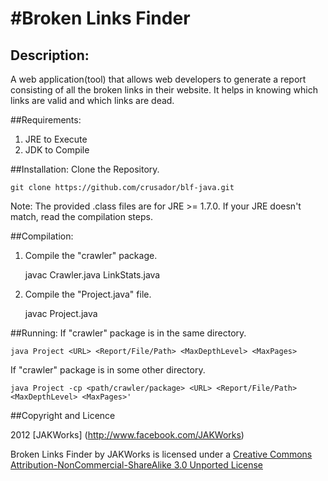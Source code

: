 #Broken Links Finder
===

## Description:
A web application(tool) that allows web developers to generate a report consisting of all the broken links in their website. It helps in knowing which links are valid and which links are dead.

##Requirements:
1. JRE to Execute
2. JDK to Compile

##Installation:
Clone the Repository.

	git clone https://github.com/crusador/blf-java.git
	
Note: The provided .class files are for JRE >= 1.7.0. If your JRE doesn't match, read the compilation steps.

##Compilation:

1. Compile the "crawler" package.

	javac Crawler.java LinkStats.java

2. Compile the "Project.java" file.

	javac Project.java

##Running:
If "crawler" package is in the same directory.

	java Project <URL> <Report/File/Path> <MaxDepthLevel> <MaxPages>
	
If "crawler" package is in some other directory.

	java Project -cp <path/crawler/package> <URL> <Report/File/Path> <MaxDepthLevel> <MaxPages>'

##Copyright and Licence

2012 [JAKWorks] (http://www.facebook.com/JAKWorks)

Broken Links Finder by JAKWorks is licensed under a [Creative Commons Attribution-NonCommercial-ShareAlike 3.0 Unported License](http://creativecommons.org/licenses/by-nc-sa/3.0/)
